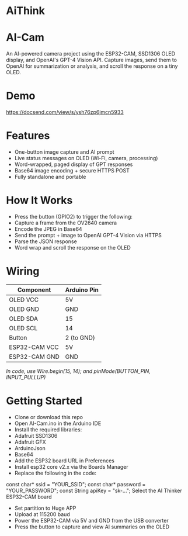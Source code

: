 # AiThink

# AI-Cam
An AI-powered camera project using the ESP32-CAM, SSD1306 OLED display, and OpenAI's GPT-4 Vision API.
Capture images, send them to OpenAI for summarization or analysis, and scroll the response on a tiny OLED.

# Demo
https://docsend.com/view/s/ysh76zp6jmcn5933

# Features
  - One-button image capture and AI prompt
  - Live status messages on OLED (Wi-Fi, camera, processing)
  - Word-wrapped, paged display of GPT responses
  - Base64 image encoding + secure HTTPS POST
  - Fully standalone and portable

# How It Works
  - Press the button (GPIO2) to trigger the following:
  - Capture a frame from the OV2640 camera
  - Encode the JPEG in Base64
  - Send the prompt + image to OpenAI GPT-4 Vision via HTTPS
  - Parse the JSON response
  - Word wrap and scroll the response on the OLED

# Wiring
| Component       | Arduino Pin  |
|----------------|--------------|
| OLED VCC       | 5V           |
| OLED GND       | GND          |
| OLED SDA       | 15           |
| OLED SCL       | 14           |
| Button         | 2 (to GND)   |
| ESP32-CAM VCC  | 5V           |
| ESP32-CAM GND  | GND          |

*In code, use Wire.begin(15, 14); and pinMode(BUTTON_PIN, INPUT_PULLUP)*

# Getting Started
  - Clone or download this repo
  - Open AI-Cam.ino in the Arduino IDE
  - Install the required libraries:
  - Adafruit SSD1306
  - Adafruit GFX
  - ArduinoJson
  - Base64
  - Add the ESP32 board URL in Preferences
  - Install esp32 core v2.x via the Boards Manager
  - Replace the following in the code:

const char* ssid     = "YOUR_SSID";
const char* password = "YOUR_PASSWORD";
const String apiKey  = "sk-...";
Select the AI Thinker ESP32-CAM board

  - Set partition to Huge APP
  - Upload at 115200 baud
  - Power the ESP32-CAM via 5V and GND from the USB converter
  - Press the button to capture and view AI summaries on the OLED
